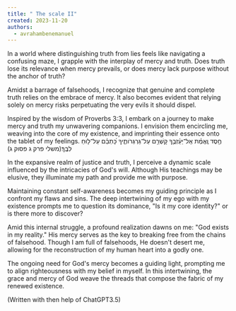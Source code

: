 ```yaml
---
title: " The scale II"
created: 2023-11-20
authors:
  - avrahambenemanuel
---
```

In a world where distinguishing truth from lies feels like navigating a confusing maze, I grapple with the interplay of mercy and truth. Does truth lose its relevance when mercy prevails, or does mercy lack purpose without the anchor of truth?

Amidst a barrage of falsehoods, I recognize that genuine and complete truth relies on the embrace of mercy. It also becomes evident that relying solely on mercy risks perpetuating the very evils it should dispel.

Inspired by the wisdom of Proverbs 3:3, I embark on a journey to make mercy and truth my unwavering companions. I envision them encircling me, weaving into the core of my existence, and imprinting their essence onto the tablet of my feelings.
חֶ֥סֶד וֶֽאֱמֶ֗ת אַֽל־יַעַ֫זְבֻ֥ךָ קָשְׁרֵ֥ם עַל־גַּרְגְּרֹותֶ֑יךָ כָּ֝תְבֵ֗ם עַל־ל֥וּחַ לִבֶּֽךָ׃(משלי פרק ג פסוק ג)

In the expansive realm of justice and truth, I perceive a dynamic scale influenced by the intricacies of God's will. Although His teachings may be elusive, they illuminate my path and provide me with purpose.

Maintaining constant self-awareness becomes my guiding principle as I confront my flaws and sins. The deep intertwining of my ego with my existence prompts me to question its dominance, "Is it my core identity?" or is there more to discover?

Amid this internal struggle, a profound realization dawns on me: "God exists in my reality." His mercy serves as the key to breaking free from the chains of falsehood. Though I am full of falsehoods, He doesn't desert me, allowing for the reconstruction of my human heart into a godly one.

The ongoing need for God's mercy becomes a guiding light, prompting me to align righteousness with my belief in myself. In this intertwining, the grace and mercy of God weave the threads that compose the fabric of my renewed existence.

(Written with then help of ChatGPT3.5)

